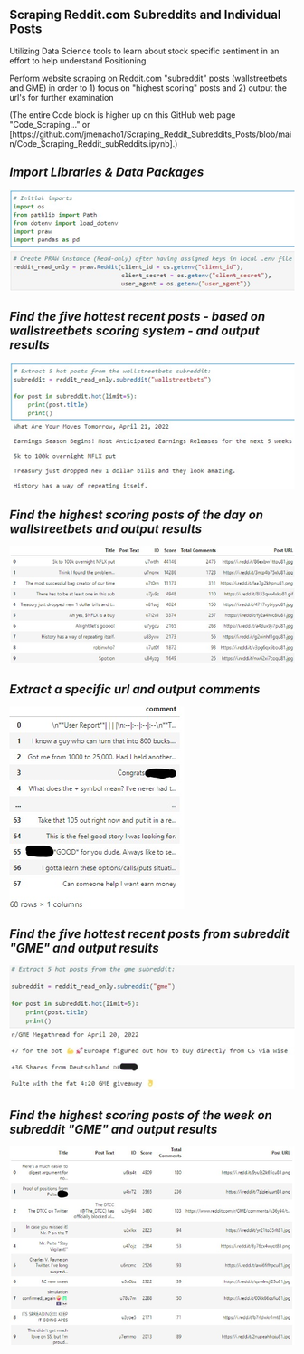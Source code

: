 ## Scraping Reddit.com Subreddits and Individual Posts

<p>Utilizing Data Science tools to learn about stock specific sentiment in an effort to help understand Positioning.

<p>Perform website scraping on Reddit.com "subreddit" posts (wallstreetbets and GME) in order to 1) focus on "highest scoring" posts and 2) output the url's for further examination

<p>(The entire Code block is higher up on this GitHub web page "Code_Scraping..." or [https://github.com/jmenacho1/Scraping_Reddit_Subreddits_Posts/blob/main/Code_Scraping_Reddit_subReddits.ipynb].)


## _Import Libraries & Data Packages_
![firstimage](/Images/subreddit_1.jpg)

## _Find the five hottest recent posts - based on wallstreetbets scoring system - and output results_

![secondimage](/Images/subreddit_2.jpg)

## _Find the highest scoring posts of the day on wallstreetbets and output results_ 

![thirdimage](/Images/subreddit_3.jpg)

## _Extract a specific url and output comments_

![fourthimage](/Images/subreddit_4.jpg)

## _Find the five hottest recent posts from subreddit "GME" and output results_

![fifthimage](/Images/subreddit_5.jpg)

## _Find the highest scoring posts of the week on subreddit "GME" and output results_


![sixthimage](/Images/subreddit_6.jpg)
